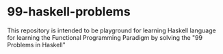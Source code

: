 # 99-haskell-problems
This repository is intended to be playground for learning Haskell language for learning the Functional Programming Paradigm by solving the "99 Problems in Haskell"
